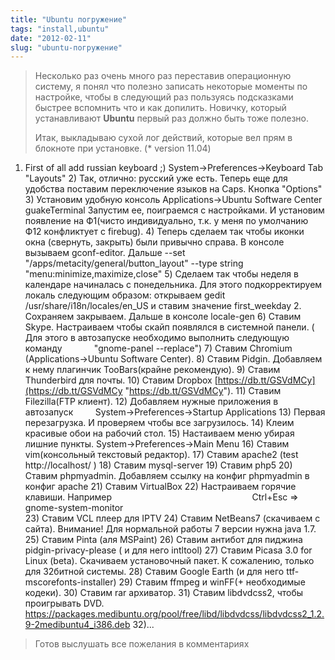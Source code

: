 ```yaml
---
title: "Ubuntu погружение"
tags: "install,ubuntu"
date: "2012-02-11"
slug: "ubuntu-погружение"
---
```


> Несколько раз очень много раз переставив операционную систему, я понял что полезно записать некоторые моменты по настройке, чтобы в следующий раз пользуясь подсказками быстрее вспомнить что и как допилить. Новичку, который устанавливают **Ubuntu** первый раз должно быть тоже полезно.
> 
> Итак, выкладываю сухой лог действий, которые вел прям в блокноте при установке. (\* version 11.04)

1) First of all add russian keyboard ;) System->Preferences->Keyboard Tab "Layouts" 2) Так, отлично: русский уже есть. Теперь еще для удобства поставим переключение языков на Caps. Кнопка "Options" 3) Установим удобную консоль Applications->Ubuntu Software Center guakeTerminal Запустим ее, поиграемся с настройками. И установим появление на Ф1(чисто индивидуально, т.к. у меня по умолчанию Ф12 конфликтует с firebug). 4) Теперь сделаем так чтобы иконки окна (свернуть, закрыть) были привычно справа. В консоле вызываем gconf-editor. Дальше --set "/apps/metacity/general/button_layout" --type string "menu:minimize,maximize,close" 5) Сделаем так чтобы неделя в календаре начиналась с понедельника. Для этого подкорректируем локаль следующим образом: открываем gedit /usr/share/i18n/locales/en_US и ставим значение first_weekday 2. Сохраняем закрываем. Дальше в консоле locale-gen 6) Ставим Skype. Настраиваем чтобы скайп появлялся в системной панели. ( Для этого в автозапуске необходимо выполнить следующую команду             "gnome-panel --replace") 7) Ставим Chromium (Applications->Ubuntu Software Center). 8) Ставим Pidgin. Добавляем к нему плагинчик TooBars(крайне рекомендую). 9) Ставим Thunderbird для почты. 10) Ставим Dropbox [https://db.tt/GSVdMCy](https://db.tt/GSVdMCy "https://db.tt/GSVdMCy"). 11) Ставим Filezilla(FTP клиент). 12) Добавляем нужные приложения в автозапуск         System->Preferences->Startup Applications 13) Первая перезагрузка. И проверяем чтобы все загрузилось. 14) Клеим красивые обои на рабочий стол. 15) Настаиваем меню убирая лишние пункты. System->Preferences->Main Menu 16) Ставим vim(консольный текстовый редактор). 17) Ставим apache2 (test http://localhost/ ) 18) Ставим mysql-server 19) Ставим php5 20) Ставим phpmyadmin. Добавляем ссылку на конфиг phpmyadmin в конфиг apache 21) Ставим VirtualBox 22) Настраиваем горячие клавиши. Например                                                         Ctrl+Esc => gnome-system-monitor                                                                                  23) Ставим VCL плеер для IPTV 24) Ставим NetBeans7 (скачиваем с сайта). Внимание! Для нормальной работы 7 версии нужна java 1.7. 25) Ставим Pinta (аля MSPaint) 26) Ставим антибот для пиджина pidgin-privacy-please ( и для него intltool) 27) Ставим Picasa 3.0 for Linux (beta). Скачиваем установочный пакет. К сожалению, только для 32битной системы. 28) Ставим Google Earth (и для него ttf-mscorefonts-installer) 29) Ставим ffmpeg и winFF(+ необходимые кодеки). 30) Ставим rar архиватор. 31) Ставим libdvdcss2, чтобы проигрывать DVD. https://packages.medibuntu.org/pool/free/libd/libdvdcss/libdvdcss2_1.2.9-2medibuntu4_i386.deb 32)...

> Готов выслушать все пожелания в комментариях
